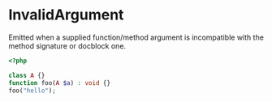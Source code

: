 # InvalidArgument

Emitted when a supplied function/method argument is incompatible with the method signature or docblock one.

```php
<?php

class A {}
function foo(A $a) : void {}
foo("hello");
```

